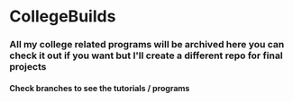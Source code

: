 # CollegeBuilds
### All my college related programs will be archived here you can check it out if you want but I'll create a different repo for final projects
#### Check branches to see the tutorials / programs
